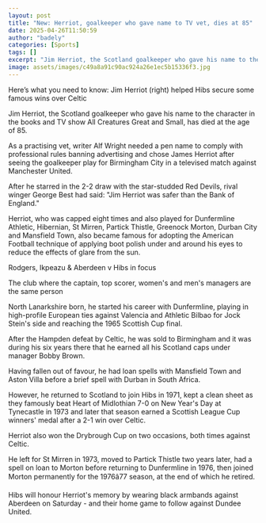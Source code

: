 ```yaml
---
layout: post
title: "New: Herriot, goalkeeper who gave name to TV vet, dies at 85"
date: 2025-04-26T11:50:59
author: "badely"
categories: [Sports]
tags: []
excerpt: "Jim Herriot, the Scotland goalkeeper who gave his name to the character in the books and TV show All Creatures Great and Small, has died at the age of"
image: assets/images/c49a8a91c90ac924a26e1ec5b15336f3.jpg
---
```


Here’s what you need to know: Jim Herriot (right) helped Hibs secure some famous wins over Celtic

Jim Herriot, the Scotland goalkeeper who gave his name to the character in the books and TV show All Creatures Great and Small, has died at the age of 85.

As a practising vet, writer Alf Wright needed a pen name to comply with professional rules banning advertising and chose James Herriot after seeing the goalkeeper play for Birmingham City in a televised match against Manchester United.

After he starred in the 2-2 draw with the star-studded Red Devils, rival winger George Best had said: "Jim Herriot was safer than the Bank of England."

Herriot, who was capped eight times and also played for Dunfermline Athletic, Hibernian, St Mirren, Partick Thistle, Greenock Morton, Durban City and Mansfield Town, also became famous for adopting the American Football technique of applying boot polish under and around his eyes to reduce the effects of glare from the sun.

Rodgers, Ikpeazu & Aberdeen v Hibs in focus

The club where the captain, top scorer, women's and men's managers are the same person

North Lanarkshire born, he started his career with Dunfermline, playing in high-profile European ties against Valencia and Athletic Bilbao for Jock Stein's side and reaching the 1965 Scottish Cup final.

After the Hampden defeat by Celtic, he was sold to Birmingham and it was during his six years there that he earned all his Scotland caps under manager Bobby Brown.

Having fallen out of favour, he had loan spells with Mansfield Town and Aston Villa before a brief spell with Durban in South Africa.

However, he returned to Scotland to join Hibs in 1971, kept a clean sheet as they famously beat Heart of Midlothian 7-0 on New Year's Day at Tynecastle in 1973 and later that season earned a Scottish League Cup winners' medal after a 2-1 win over Celtic.

Herriot also won the Drybrough Cup on two occasions, both times against Celtic.

He left for St Mirren in 1973, moved to Partick Thistle two years later, had a spell on loan to Morton before returning to Dunfermline in 1976, then joined Morton permanently for the 1976â77 season, at the end of which he retired.

Hibs will honour Herriot's memory by wearing black armbands against Aberdeen on Saturday - and their home game to follow against Dundee United.

